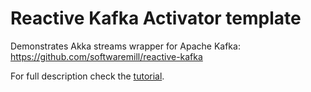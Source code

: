 Reactive Kafka Activator template
===============================

Demonstrates Akka streams wrapper for Apache Kafka: https://github.com/softwaremill/reactive-kafka

For full description check the [tutorial](https://www.typesafe.com/activator/template/reactive-kafka-scala).